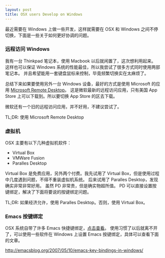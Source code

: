 ```yaml
---
layout: post
title: OSX users Develop on Windows
---
```


最近需要在 Windows 上做一些开发，这样就需要在 OSX 和 Windows 之间不停切换，下面是一些关于如何更好协调的问题。

### 远程访问 Windows

我有一台 Thinkpad 笔记本，使用 Macbook 以后就闲置了，这次想利用起来。
这样也可以保证 Windows 系统的性能最佳，所以我尝试了很多方式同时使用两部笔记本。
并且希望能用一套键盘鼠标来控制，毕竟频繁切换实在太麻烦了。

总结下来如果要使用另外一台 Windows 设备，最好的方式是使用 Microsoft 的应用 [Microsoft Remote Desktop](https://itunes.apple.com/us/app/microsoft-remote-desktop/id715768417?mt=12)。
这是微软最新的远程访问应用，只有美国 App Store 上可以下载到。所以要切换 App Store 的区去下载。

微软还有一个旧的远程访问应用，并不好用，不建议尝试了。

TL;DR: 使用 Microsoft Remote Desktop

### 虚拟机

OSX 主要有以下几种虚拟机软件：

+ Virtual Box
+ VMWare Fusion
+ Paralles Desktop

Virtual Box 是免费应用，另外两个付费。我先试用了 Virtual Box，但是使用过程中几度遇到问题，不得不重装虚拟机系统。
后来试用了 Paralles Desktop，发现确实非常非常好用。
虽然 PD 非常贵，但是确实物超所值。
PD 可以直接设置按键绑定，解决了下面将要说的按键绑定问题。

TL;DR: 如果经济允许，使用 Paralles Desktop。否则，使用 Virtual Box。

### Emacs 按键绑定

OSX 系统自带了许多 Emacs 快捷键绑定，[点击查看](/2014/12/16/mac-edit-shortcut.html)。
使用习惯了以后就离不开了，可以使用一些软件在 Windows 上设置 Emacs 按键绑定，具体可以查看下面的文章。

<http://emacsblog.org/2007/05/10/emacs-key-bindings-in-windows/>
